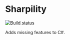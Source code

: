 Sharpility
==========

[![Build status](https://ci.appveyor.com/api/projects/status/ouvbkxumda5j2fkk?svg=true)](https://ci.appveyor.com/project/mstefaniuk/sharpility)

Adds missing features to C#.
